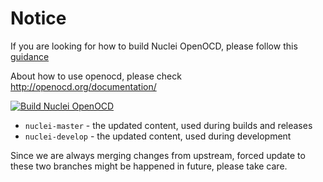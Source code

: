 # Notice

If you are looking for how to build Nuclei OpenOCD,
please follow this [guidance](https://github.com/riscv-mcu/openocd-xpack/blob/xpack_nuclei_next/README-BUILD-Nuclei.md)

About how to use openocd, please check http://openocd.org/documentation/

[![Build Nuclei OpenOCD](https://github.com/riscv-mcu/riscv-openocd/workflows/Build%20Nuclei%20OpenOCD/badge.svg)](https://github.com/riscv-mcu/riscv-openocd/actions)

- `nuclei-master` - the updated content, used during builds and releases
- `nuclei-develop` - the updated content, used during development

Since we are always merging changes from upstream, forced update to these two branches
might be happened in future, please take care.

